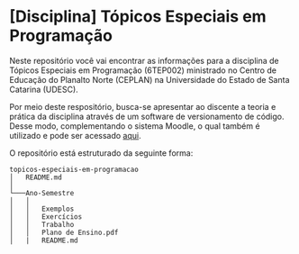 # [Disciplina] Tópicos Especiais em Programação
Neste repositório você vai encontrar as informações para a disciplina de Tópicos Especiais em Programação (6TEP002) ministrado no Centro de Educação do Planalto Norte (CEPLAN) na Universidade do Estado de Santa Catarina (UDESC).

Por meio deste respositório, busca-se apresentar ao discente a teoria e prática da disciplina através de um software de versionamento de código. Desse modo, complementando o sistema Moodle, o qual também é utilizado e pode ser acessado [aqui](https://www.moodle.udesc.br/).

O repositório está estruturado da seguinte forma:

```
topicos-especiais-em-programacao
│   README.md 
│
└───Ano-Semestre
│   │   
│   │   Exemplos
│   │   Exercícios
│   │   Trabalho
│   │   Plano de Ensino.pdf
│   |   README.md
```
